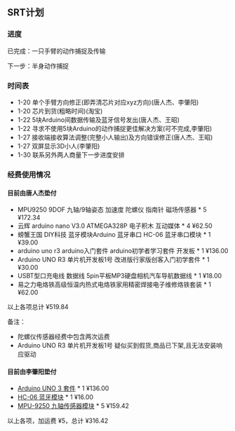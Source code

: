## SRT计划

### 进度

已完成：一只手臂的动作捕捉及传输

下一步：半身动作捕捉

### 时间表

- 1-20 单个手臂方向修正(即弄清芯片对应xyz方向)(唐人杰、李肇阳)
- 1-20 芯片到货(粗略时间)(淘宝)
- 1-22 5块Arduino间数据传输及蓝牙信号发出(唐人杰、王昭)
- 1-22 寻求不使用5块Arduino的动作捕捉更佳解决方案(可不完成,李肇阳)
- 1-27 接收端接收算法调整(完整小人输出)及方向错误修正(唐人杰、王昭)
- 1-27 双屏显示3D小人(李肇阳)
- 1-30 联系另外两人商量下一步进度安排

### 经费使用情况

#### 目前由唐人杰垫付
- MPU9250 9DOF 九轴/9轴姿态 加速度 陀螺仪 指南针 磁场传感器 * 5 ¥172.34
- 云辉 arduino nano V3.0 ATMEGA328P 电子积木 互动媒体 * 4 ¥62.50
- 螃蟹王国 DIY科技 蓝牙模块Arduino 蓝牙串口 HC-06 蓝牙串口模块 * 1 ¥39.00
- arduino uno r3 arduino入门套件 arduino初学者学习套件 开发板 * 1 ¥136.00
- Arduino UNO R3 单片机开发板1号 改进版行家版创客入门初学套件 * 1 ¥30.00
- USBT型口充电线 数据线 5pin平板MP3硬盘相机汽车导航数据线 * 1 ¥18.00
- 易之力电烙铁高级恒温内热式电烙铁家用精密焊接电子维修烙铁套装 * 1 ¥62.00

以上各项总计 ¥519.84

备注：
- 陀螺仪传感器经费中包含两次运费
- Arduino UNO R3 单片机开发板1号 疑似买到假货,商品已下架,且无法安装响应驱动

#### 目前由李肇阳垫付
- [Arduino UNO 3 套件](https://item.taobao.com/item.htm?id=40407396235 "arduino uno r3 arduino入门套件 arduino初学者学习套件 开发板") * 1 ¥136.00
- [HC-06 蓝牙模块](https://item.taobao.com/item.htm?id=41265336336 "HC-06 无线蓝牙串口透传模块 无线串口通讯 HC-06从机模块") * 1 ¥16.00
- [MPU-9250 九轴传感器模块](https://item.taobao.com/item.htm?id=42408784668 "磁场MPU9250 9DOF 九轴/9轴姿态 加速度 陀螺仪 指南针磁场传感器") * 5 ¥159.42

以上各项，加运费 ¥5，总计 ¥316.42
